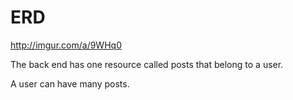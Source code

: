 # ERD

http://imgur.com/a/9WHq0

The back end has one resource called posts that belong to a user.

A user can have many posts.
